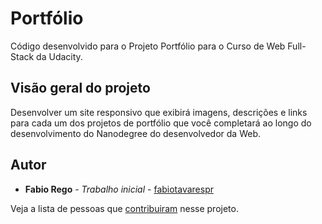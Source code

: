 # Portfólio

Código desenvolvido para o Projeto Portfólio para o Curso de Web Full-Stack da Udacity.

## Visão geral do projeto

Desenvolver um site responsivo que exibirá imagens, descrições e links para cada um dos projetos de portfólio que você completará ao longo do desenvolvimento do Nanodegree do desenvolvedor da Web.

## Autor

* **Fabio Rego** - *Trabalho inicial* - [fabiotavarespr](https://github.com/fabiotavarespr)

Veja a lista de pessoas que [contribuiram](https://github.com/fabiotavarespr/Portfolio/contributors) nesse projeto.